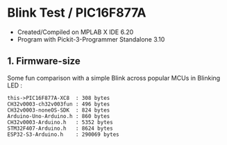 Blink Test / PIC16F877A
=========================
- Created/Compiled on MPLAB X IDE 6.20
- Program with Pickit-3-Programmer Standalone 3.10

## 1. Firmware-size
Some fun comparison with a simple Blink across popular MCUs in Blinking LED :

    this->PIC16F877A-XC8  : 308 bytes
    CH32v0003-ch32v003fun : 496 bytes 
    CH32v0003-noneOS-SDK  : 824 bytes
    Arduino-Uno-Arduino.h : 860 bytes
    CH32v0003-Arduino.h   : 5352 bytes
    STM32F407-Arduino.h   : 8624 bytes
    ESP32-S3-Arduino.h    : 290069 bytes
